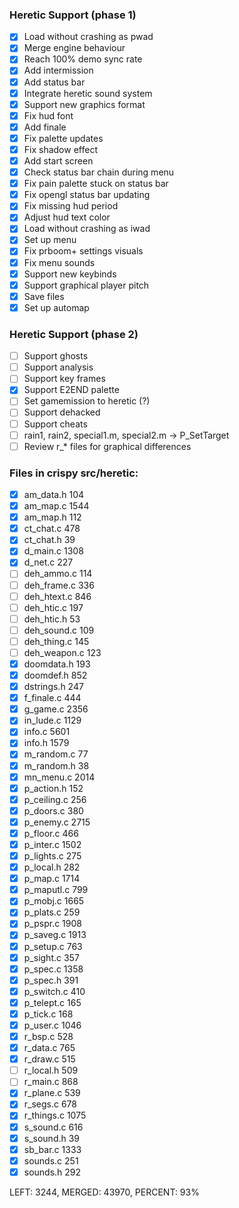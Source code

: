 ### Heretic Support (phase 1)
- [x] Load without crashing as pwad
- [x] Merge engine behaviour
- [x] Reach 100% demo sync rate
- [x] Add intermission
- [x] Add status bar
- [x] Integrate heretic sound system
- [x] Support new graphics format
- [x] Fix hud font
- [x] Add finale
- [x] Fix palette updates
- [x] Fix shadow effect
- [x] Add start screen
- [x] Check status bar chain during menu
- [x] Fix pain palette stuck on status bar
- [x] Fix opengl status bar updating
- [x] Fix missing hud period
- [x] Adjust hud text color
- [x] Load without crashing as iwad
- [x] Set up menu
- [x] Fix prboom+ settings visuals
- [x] Fix menu sounds
- [x] Support new keybinds
- [x] Support graphical player pitch
- [x] Save files
- [x] Set up automap

### Heretic Support (phase 2)
- [ ] Support ghosts
- [ ] Support analysis
- [ ] Support key frames
- [x] Support E2END palette
- [ ] Set gamemission to heretic (?)
- [ ] Support dehacked
- [ ] Support cheats
- [ ] rain1, rain2, special1.m, special2.m -> P_SetTarget
- [ ] Review r_* files for graphical differences

### Files in crispy src/heretic:

- [x] am_data.h 104
- [x] am_map.c 1544
- [x] am_map.h 112
- [x] ct_chat.c 478
- [x] ct_chat.h 39
- [x] d_main.c 1308
- [x] d_net.c 227
- [ ] deh_ammo.c 114
- [ ] deh_frame.c 336
- [ ] deh_htext.c 846
- [ ] deh_htic.c 197
- [ ] deh_htic.h 53
- [ ] deh_sound.c 109
- [ ] deh_thing.c 145
- [ ] deh_weapon.c 123
- [x] doomdata.h 193
- [x] doomdef.h 852
- [x] dstrings.h 247
- [x] f_finale.c 444
- [x] g_game.c 2356
- [x] in_lude.c 1129
- [x] info.c 5601
- [x] info.h 1579
- [x] m_random.c 77
- [x] m_random.h 38
- [x] mn_menu.c 2014
- [x] p_action.h 152
- [x] p_ceiling.c 256
- [x] p_doors.c 380
- [x] p_enemy.c 2715
- [x] p_floor.c 466
- [x] p_inter.c 1502
- [x] p_lights.c 275
- [x] p_local.h 282
- [x] p_map.c 1714
- [x] p_maputl.c 799
- [x] p_mobj.c 1665
- [x] p_plats.c 259
- [x] p_pspr.c 1908
- [x] p_saveg.c 1913
- [x] p_setup.c 763
- [x] p_sight.c 357
- [x] p_spec.c 1358
- [x] p_spec.h 391
- [x] p_switch.c 410
- [x] p_telept.c 165
- [x] p_tick.c 168
- [x] p_user.c 1046
- [x] r_bsp.c 528
- [x] r_data.c 765
- [x] r_draw.c 515
- [ ] r_local.h 509
- [ ] r_main.c 868
- [x] r_plane.c 539
- [x] r_segs.c 678
- [x] r_things.c 1075
- [x] s_sound.c 616
- [x] s_sound.h 39
- [x] sb_bar.c 1333
- [x] sounds.c 251
- [x] sounds.h 292

LEFT: 3244, MERGED: 43970, PERCENT: 93%
